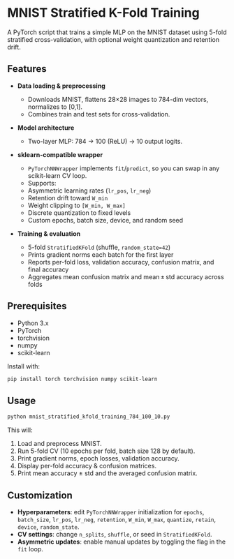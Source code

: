 # MNIST Stratified K-Fold Training

A PyTorch script that trains a simple MLP on the MNIST dataset using 5-fold stratified cross-validation, with optional weight quantization and retention drift.

## Features

- **Data loading & preprocessing**  
  - Downloads MNIST, flattens 28×28 images to 784-dim vectors, normalizes to [0,1].  
  - Combines train and test sets for cross-validation.

- **Model architecture**  
  - Two-layer MLP: 784 → 100 (ReLU) → 10 output logits.  

- **sklearn-compatible wrapper**  
  - `PyTorchNNWrapper` implements `fit`/`predict`, so you can swap in any scikit-learn CV loop.  
  - Supports:
  - Asymmetric learning rates (`lr_pos`, `lr_neg`)  
  - Retention drift toward `W_min`  
  - Weight clipping to `[W_min, W_max]`  
  - Discrete quantization to fixed levels  
  - Custom epochs, batch size, device, and random seed  

- **Training & evaluation**  
  - 5-fold `StratifiedKFold` (shuffle, `random_state=42`)  
  - Prints gradient norms each batch for the first layer  
  - Reports per-fold loss, validation accuracy, confusion matrix, and final accuracy  
  - Aggregates mean confusion matrix and mean ± std accuracy across folds  

## Prerequisites

- Python 3.x  
- PyTorch  
- torchvision  
- numpy  
- scikit-learn  

Install with:
```bash
pip install torch torchvision numpy scikit-learn
````

## Usage

```bash
python mnist_stratified_kfold_training_784_100_10.py
```

This will:

1. Load and preprocess MNIST.
2. Run 5-fold CV (10 epochs per fold, batch size 128 by default).
3. Print gradient norms, epoch losses, validation accuracy.
4. Display per-fold accuracy & confusion matrices.
5. Print mean accuracy ± std and the averaged confusion matrix.

## Customization

* **Hyperparameters**: edit `PyTorchNNWrapper` initialization for `epochs`, `batch_size`, `lr_pos`, `lr_neg`, `retention`, `W_min`, `W_max`, `quantize`, `retain`, `device`, `random_state`.
* **CV settings**: change `n_splits`, `shuffle`, or seed in `StratifiedKFold`.
* **Asymmetric updates**: enable manual updates by toggling the flag in the `fit` loop.
